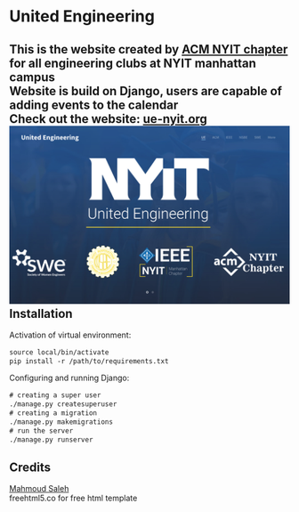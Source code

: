 # United Engineering
This is the website created by <a href="https://github.com/acmnyit">ACM NYIT chapter</a> for all engineering clubs at NYIT manhattan campus <br/>
Website is build on Django, users are capable of adding events to the calendar <br/>
Check out the website: <a href="http://UE-nyit.org">ue-nyit.org</a>
![alt tag](https://github.com/Denisolt/UE/blob/master/mainpage.png?raw=true)
Installation
-----------------------------------------
Activation of virtual environment:
```
source local/bin/activate
pip install -r /path/to/requirements.txt
```
Configuring and running Django:
```
# creating a super user
./manage.py createsuperuser 
# creating a migration
./manage.py makemigrations
# run the server
./manage.py runserver
```
Credits
-----------------------------------------
<a href="https://github.com/msdocs">Mahmoud Saleh</a> <br/>
freehtml5.co for free html template
